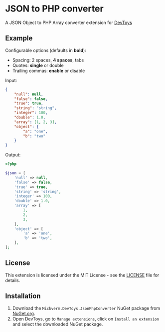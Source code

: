# JSON to PHP converter

A JSON Object to PHP Array converter extension for [DevToys](https://devtoys.app/)

## Example

Configurable options (defaults in **bold**):
* Spacing: 2 spaces, **4 spaces**, tabs
* Quotes: **single** or double
* Trailing commas: **enable** or disable

Input:

```json
{
    "null": null,
    "false": false,
    "true": true,
    "string": "string",
    "integer": 100,
    "double": 1.0,
    "array": [1, 2, 3],
    "object": {
        "a": "one",
        "b": "two"
    }
}
```

Output:
```php
<?php

$json = [
    'null' => null,
    'false' => false,
    'true' => true,
    'string' => 'string',
    'integer' => 100,
    'double' => 1.0,
    'array' => [
        1,
        2,
        3,
    ],
    'object' => [
        'a' => 'one',
        'b' => 'two',
    ],
];
```

## License

This extension is licensed under the MIT License - see the [LICENSE](https://github.com/mickverm/DevToys.JsonPhpConverter/blob/main/LICENSE) file for details.

## Installation

1. Download the `Mickverm.DevToys.JsonPhpConverter` NuGet package from [NuGet.org](https://www.nuget.org/packages/Mickverm.DevToys.JsonPhpConverter/).
2. Open DevToys, go to `Manage extensions`, click on `Install an extension` and select the downloaded NuGet package.
